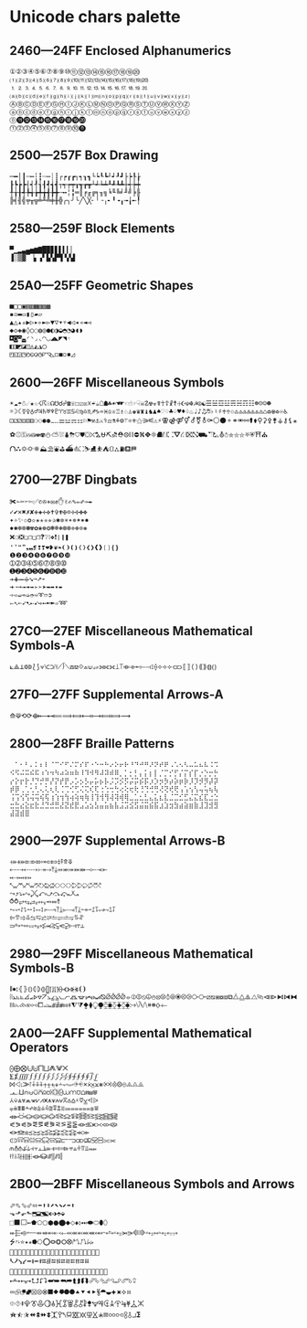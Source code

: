 # Unicode chars palette

## 2460—24FF Enclosed Alphanumerics

```
①②③④⑤⑥⑦⑧⑨⑩⑪⑫⑬⑭⑮⑯⑰⑱⑲⑳
⑴⑵⑶⑷⑸⑹⑺⑻⑼⑽⑾⑿⒀⒁⒂⒃⒄⒅⒆⒇
⒈⒉⒊⒋⒌⒍⒎⒏⒐⒑⒒⒓⒔⒕⒖⒗⒘⒙⒚⒛
⒜⒝⒞⒟⒠⒡⒢⒣⒤⒥⒦⒧⒨⒩⒪⒫⒬⒭⒮⒯⒰⒱⒲⒳⒴⒵
ⒶⒷⒸⒹⒺⒻⒼⒽⒾⒿⓀⓁⓂⓃⓄⓅⓆⓇⓈⓉⓊⓋⓌⓍⓎⓏ
ⓐⓑⓒⓓⓔⓕⓖⓗⓘⓙⓚⓛⓜⓝⓞⓟⓠⓡⓢⓣⓤⓥⓦⓧⓨⓩ
⓪⓫⓬⓭⓮⓯⓰⓱⓲⓳⓴
⓵⓶⓷⓸⓹⓺⓻⓼⓽⓾⓿
```

## 2500—257F Box Drawing

```
─━│┃┄┅┆┇┈┉┊┋┌┍┎┏┐┑┒┓└┕┖┗┘┙┚┛├┝┞┟
┠┡┢┣┤┥┦┧┨┩┪┫┬┭┮┯┰┱┲┳┴┵┶┷┸┹┺┻┼┽┾┿
╀╁╂╃╄╅╆╇╈╉╊╋╌╍╎╏═║╒╓╔╕╖╗╘╙╚╛╜╝╞╟
╠╡╢╣╤╥╦╧╨╩╪╫╬╭╮╯╰╱╲╳╴╵╶╷╸╹╺╻╼╽╾╿
```

## 2580—259F Block Elements

```
▀▁▂▃▄▅▆▇█▉▊▋▌▍▎▏
▐░▒▓▔▕▖▗▘▙▚▛▜▝▞▟
```

## 25A0—25FF Geometric Shapes

```
■□▢▣▤▥▦▧▨▩
▪▫▬▭▮▯▰▱
▲△▴▵▶▷▸▹►▻▼▽▾▿◀◁◂◃◄◅
◆◇◈◉◊○◌◍◎●◐◑◒◓◔◕◖◗
◘◙◚◛◜◝◞◟◠◡◢◣◤◥◦
◧◨◩◪◫◬◭◮◯
◰◱◲◳◴◵◶◷◸◹◺◻◼◽◾◿
```

## 2600—26FF Miscellaneous Symbols

```
☀☁☂☃☄★☆☇☈☉☊☋☌☍☎☏☐☑☒☓☔☕☖☗☘☙☚☛☜☝☞☟☠☡☢☣☤☥☦☧☨☩☪☫☬☭☮☯☰☱☲☳☴☵☶☷☸☹☺☻☼☽☾☿♀♁♂♃♄♅♆♇♈♉♊♋♌♍♎♏♐♑♒♓♔♕♖♗♘♙♚♛♜♝♞♟♠♡♢♣♤♥♦♧♨♩♪♫♬♭♮♯♰♱♲♳♴♵♶♷♸♹♺♻♼♽♾♿⚀⚁⚂⚃⚄⚅⚆⚇⚈⚉⚊⚋⚌⚍⚎⚏⚐⚑⚒⚓⚔⚕⚖⚗⚘⚙⚚⚛⚜⚝⚞⚟⚠⚡⚢⚣⚤⚥⚦⚧⚨⚩⚪⚫⚬⚭⚮⚯⚰⚱⚲⚳⚴⚵⚶⚷⚸⚹⚺⚻⚼⚽⚾⚿⛀⛁⛂⛃⛄⛅⛆⛇⛈⛉⛊⛋⛌⛍⛎⛏⛐⛑⛒⛓⛔⛕⛖⛗⛘⛙⛚⛛⛜⛝⛞⛟⛠⛡⛢⛣⛤⛥⛦⛧⛨⛩⛪⛫⛬⛭⛮⛯⛰⛱⛲⛳⛴⛵⛶⛷⛸⛹⛺⛻⛼⛽⛾⛿
```

## 2700—27BF Dingbats

```
✀✁✂✃✄✅✆✇✈✉✊✋✌✍✎✏✐✑✒
✓✔✕✖✗✘✙✚✛✜✝✞✟✠✡✢✣✤✥
✦✧✨✩✪✫✬✭✮✯✰✱✲✳✴✵✶✷✸
✹✺✻✼✽✾✿❀❁❂❃❄❅❆❇❈❉❊❋
❌❍❎❏❐❑❒❓❔❕❖❗❘❙❚
❛❜❝❞❟❠❡❢❣❤❥❦❧❨❩❪❫❬❭❮❯❰❱❲❳❴❵
❶❷❸❹❺❻❼❽❾❿
➀➁➂➃➄➅➆➇➈➉
➊➋➌➍➎➏➐➑➒➓
➔➕➖➗➘➙➚➛
➜➝➞➟➠➡➢➣➤➥➦➧➨
➩➪➫➬➭➮➯➰➱➲
➳➴➵➶➷➸➹➺➻➼➽➾➿
```

## 27C0—27EF Miscellaneous Mathematical Symbols-A

```
⟀⟁⟂⟃⟄⟅⟆⟇⟈⟉⟊⟋⟌⟍⟎⟏⟐⟑⟒⟓⟔⟕⟖⟗⟘⟙⟚⟛⟜⟝⟞⟟⟠⟡⟢⟣⟤⟥⟦⟧⟨⟩⟪⟫⟬⟭⟮⟯
```

## 27F0—27FF Supplemental Arrows-A

```
⟰⟱⟲⟳⟴⟵⟶⟷⟸⟹⟺⟻⟼⟽⟾⟿
```

## 2800—28FF Braille Patterns

```
⠀⠁⠂⠃⠄⠅⠆⠇⠈⠉⠊⠋⠌⠍⠎⠏⠐⠑⠒⠓⠔⠕⠖⠗⠘⠙⠚⠛⠜⠝⠞⠟⠠⠡⠢⠣⠤⠥⠦⠧⠨⠩
⠪⠫⠬⠭⠮⠯⠰⠱⠲⠳⠴⠵⠶⠷⠸⠹⠺⠻⠼⠽⠾⠿⡀⡁⡂⡃⡄⡅⡆⡇⡈⡉⡊⡋⡌⡍⡎⡏⡐⡑⡒⡓
⡔⡕⡖⡗⡘⡙⡚⡛⡜⡝⡞⡟⡠⡡⡢⡣⡤⡥⡦⡧⡨⡩⡪⡫⡬⡭⡮⡯⡰⡱⡲⡳⡴⡵⡶⡷⡸⡹⡺⡻⡼⡽
⡾⡿⢀⢁⢂⢃⢄⢅⢆⢇⢈⢉⢊⢋⢌⢍⢎⢏⢐⢑⢒⢓⢔⢕⢖⢗⢘⢙⢚⢛⢜⢝⢞⢟⢠⢡⢢⢣⢤⢥⢦⢧
⢨⢩⢪⢫⢬⢭⢮⢯⢰⢱⢲⢳⢴⢵⢶⢷⢸⢹⢺⢻⢼⢽⢾⢿⣀⣁⣂⣃⣄⣅⣆⣇⣈⣉⣊⣋⣌⣍⣎⣏⣐⣑
⣒⣓⣔⣕⣖⣗⣘⣙⣚⣛⣜⣝⣞⣟⣠⣡⣢⣣⣤⣥⣦⣧⣨⣩⣪⣫⣬⣭⣮⣯⣰⣱⣲⣳⣴⣵⣶⣷⣸⣹⣺⣻
⣼⣽⣾⣿
```

## 2900—297F Supplemental Arrows-B

```
⤀⤁⤂⤃⤄⤅⤆⤇⤈⤉⤊⤋
⤌⤍⤎⤏⤐⤑⤒⤓⤔⤕⤖⤗⤘⤙⤚⤛⤜
⤝⤞⤟⤠
⤡⤢⤣⤤⤥⤦⤧⤨⤩⤪⤫⤬⤭⤮⤯⤰⤱⤲
⤳⤴⤵⤶⤷⤸⤹⤺⤻⤼⤽⤾⤿
⥀⥁⥂⥃⥄⥅⥆⥇⥈⥉
⥊⥋⥌⥍⥎⥏⥐⥑⥒⥓⥔⥕⥖⥗⥘⥙⥚⥛⥜⥝⥞⥟⥠⥡
⥢⥣⥤⥥⥦⥧⥨⥩⥪⥫⥬⥭⥮⥯
⥰⥱⥲⥳⥴⥵⥶⥷⥸⥹⥺⥻⥼⥽⥾⥿
```

## 2980—29FF Miscellaneous Mathematical Symbols-B

```
⦀⦁⦂⦃⦄⦅⦆⦇⦈⦉⦊⦋⦌⦍⦎⦏⦐⦑⦒⦓⦔⦕⦖⦗⦘⦙⦚⦛⦜⦝⦞⦟⦠⦡⦢⦣⦤⦥⦦⦧⦨⦩⦪⦫⦬⦭⦮⦯⦰⦱⦲⦳⦴⦵⦶⦷⦸⦹⦺⦻⦼⦽⦾⦿⧀⧁⧂⧃⧄⧅⧆⧇⧈⧉⧊⧋⧌⧍⧎⧏⧐⧑⧒⧓⧔⧕⧖⧗⧘⧙⧚⧛⧜⧝⧞⧟⧠⧡⧢⧣⧤⧥⧦⧧⧨⧩⧪⧫⧬⧭⧮⧯⧰⧱⧲⧳⧴⧵⧶⧷⧸⧹⧺⧻⧼⧽⧾⧿
```

## 2A00—2AFF Supplemental Mathematical Operators

```
⨀⨁⨂⨃⨄⨅⨆⨇⨈⨉
⨊⨋⨌⨍⨎⨏⨐⨑⨒⨓⨔⨕⨖⨗⨘⨙⨚⨛⨜
⨝⨞⨟⨠⨡⨢⨣⨤⨥⨦⨧⨨⨩⨪⨫⨬⨭⨮⨯⨰⨱⨲⨳⨴⨵⨶⨷⨸⨹⨺⨻
⨼⨽⨾⨿⩀⩁⩂⩃⩄⩅⩆⩇⩈⩉⩊⩋⩌⩍⩎⩏⩐
⩑⩒⩓⩔⩕⩖⩗⩘⩙⩚⩛⩜⩝⩞⩟⩠⩡⩢⩣⩤⩥
⩦⩧⩨⩩⩪⩫⩬⩭⩮⩯⩰⩱⩲⩳⩴⩵⩶⩷⩸
⩹⩺⩻⩼⩽⩾⩿⪀⪁⪂⪃⪄⪅⪆⪇⪈⪉⪊⪋⪌⪍⪎⪏⪐⪑⪒⪓⪔
⪕⪖⪗⪘⪙⪚⪛⪜⪝⪞⪟⪠⪡⪢⪣⪤⪥⪦⪧⪨⪩
⪪⪫⪬⪭⪮⪯⪰⪱⪲⪳⪴⪵⪶⪷⪸⪹⪺⪻⪼
⪽⪾⪿⫀⫁⫂⫃⫄⫅⫆⫇⫈⫉⫊⫋⫌⫍⫎⫏⫐⫑⫒⫓⫔⫕⫖⫗⫘
⫙⫚⫛⫝̸⫝⫞⫟⫠⫡⫢⫣⫤⫥⫦⫧⫨⫩⫪⫫⫬⫭
⫮⫯⫰⫱⫲⫳⫴⫵⫶⫷⫸⫹⫺⫻⫼⫽⫾⫿
```

## 2B00—2BFF Miscellaneous Symbols and Arrows

```
⬀⬁⬂⬃⬄⬅⬆⬇⬈⬉⬊⬋⬌⬍
⬎⬏⬐⬑⬒⬓⬔⬕⬖⬗⬘⬙
⬚⬛⬜⬝⬞⬟⬠⬡⬢⬣⬤⬥⬦⬧⬨⬩⬪⬫⬬⬭⬮⬯
⬰⬱⬲⬳⬴⬵⬶⬷⬸⬹⬺⬻⬼⬽⬾⬿⭀⭁⭂⭃⭄⭅⭆⭇⭈⭉⭊⭋⭌
⭍⭎⭏⭐⭑⭒⭓⭔⭕⭖⭗⭘⭙⭚⭛⭜⭝⭞⭟
⭠⭡⭢⭣⭤⭥⭦⭧⭨⭩⭪⭫⭬⭭⭮⭯⭰⭱⭲⭳⭴⭵
⭶⭷⭸⭹⭺⭻⭼⭽⭾⭿⮀⮁⮂⮃⮄⮅⮆⮇
⮈⮉⮊⮋⮌⮍⮎⮏⮐⮑⮒⮓⮔⮕⮖⮗⮘⮙⮚⮛⮜⮝⮞⮟
⮠⮡⮢⮣⮤⮥⮦⮧⮨⮩⮪⮫⮬⮭⮮⮯⮰⮱⮲⮳⮴⮵⮶⮷⮸
⮹⮺⮻⮼⮽⮾⮿⯀⯁⯂⯃⯄⯅⯆⯇⯈⯉⯊⯋⯌⯍⯎⯏
⯐⯑⯒⯓⯔⯕⯖⯗⯘⯙⯚⯛⯜⯝⯞⯟⯠⯡⯢⯣⯤⯥⯦⯧
⯨⯩⯪⯫⯬⯭⯮⯯⯰⯱⯲⯳⯴⯵⯶⯷⯸⯹⯺⯻⯼⯽⯾⯿
```
